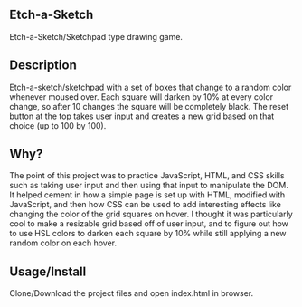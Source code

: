 ## Etch-a-Sketch
Etch-a-Sketch/Sketchpad type drawing game.

## Description

Etch-a-sketch/sketchpad with a set of boxes that change to a random color whenever moused over. Each square will darken by 10% at every color change, so after 10 changes the square will be completely black. The reset button at the top takes user input and creates a new grid based on that choice (up to 100 by 100).

## Why?

The point of this project was to practice JavaScript, HTML, and CSS skills such as taking user input and then using that input to manipulate the DOM. It helped cement in how a simple page is set up with HTML, modified with JavaScript, and then how CSS can be used to add interesting effects like changing the color of the grid squares on hover. I thought it was particularly cool to make a resizable grid based off of user input, and to figure out how to use HSL colors to darken each square by 10% while still applying a new random color on each hover.

## Usage/Install

Clone/Download the project files and open index.html in browser.